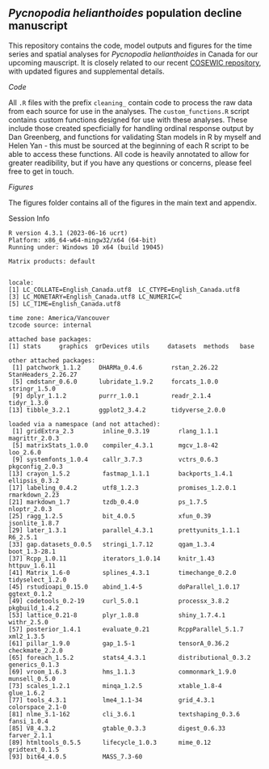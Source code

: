 ## *Pycnopodia helianthoides* population decline manuscript

This repository contains the code, model outputs and figures for the time series and spatial analyses for *Pycnopodia helianthoides* in Canada for our upcoming mauscript. It is closely related to our recent [COSEWIC repository](https://github.com/hannahvwatkins/pycno_population_analysis), with updated figures and supplemental details.

*Code*

All `.R` files with the prefix `cleaning_` contain code to process the raw data from each source for use in the analyses. The `custom_functions.R` script contains custom functions designed for use with these analyses. These include those created specficially for handling ordinal response output by Dan Greenberg, and functions for validating Stan models in R by myself and Helen Yan - this must be sourced at the beginning of each R script to be able to access these functions. All code is heavily annotated to allow for greater readibility, but if you have any questions or concerns, please feel free to get in touch.

*Figures*

The figures folder contains all of the figures in the main text and appendix.


Session Info
```
R version 4.3.1 (2023-06-16 ucrt)
Platform: x86_64-w64-mingw32/x64 (64-bit)
Running under: Windows 10 x64 (build 19045)

Matrix products: default


locale:
[1] LC_COLLATE=English_Canada.utf8  LC_CTYPE=English_Canada.utf8   
[3] LC_MONETARY=English_Canada.utf8 LC_NUMERIC=C                   
[5] LC_TIME=English_Canada.utf8    

time zone: America/Vancouver
tzcode source: internal

attached base packages:
[1] stats     graphics  grDevices utils     datasets  methods   base     

other attached packages:
 [1] patchwork_1.1.2     DHARMa_0.4.6        rstan_2.26.22       StanHeaders_2.26.27
 [5] cmdstanr_0.6.0      lubridate_1.9.2     forcats_1.0.0       stringr_1.5.0      
 [9] dplyr_1.1.2         purrr_1.0.1         readr_2.1.4         tidyr_1.3.0        
[13] tibble_3.2.1        ggplot2_3.4.2       tidyverse_2.0.0    

loaded via a namespace (and not attached):
 [1] gridExtra_2.3        inline_0.3.19        rlang_1.1.1          magrittr_2.0.3      
 [5] matrixStats_1.0.0    compiler_4.3.1       mgcv_1.8-42          loo_2.6.0           
 [9] systemfonts_1.0.4    callr_3.7.3          vctrs_0.6.3          pkgconfig_2.0.3     
[13] crayon_1.5.2         fastmap_1.1.1        backports_1.4.1      ellipsis_0.3.2      
[17] labeling_0.4.2       utf8_1.2.3           promises_1.2.0.1     rmarkdown_2.23      
[21] markdown_1.7         tzdb_0.4.0           ps_1.7.5             nloptr_2.0.3        
[25] ragg_1.2.5           bit_4.0.5            xfun_0.39            jsonlite_1.8.7      
[29] later_1.3.1          parallel_4.3.1       prettyunits_1.1.1    R6_2.5.1            
[33] gap.datasets_0.0.5   stringi_1.7.12       qgam_1.3.4           boot_1.3-28.1       
[37] Rcpp_1.0.11          iterators_1.0.14     knitr_1.43           httpuv_1.6.11       
[41] Matrix_1.6-0         splines_4.3.1        timechange_0.2.0     tidyselect_1.2.0    
[45] rstudioapi_0.15.0    abind_1.4-5          doParallel_1.0.17    ggtext_0.1.2        
[49] codetools_0.2-19     curl_5.0.1           processx_3.8.2       pkgbuild_1.4.2      
[53] lattice_0.21-8       plyr_1.8.8           shiny_1.7.4.1        withr_2.5.0         
[57] posterior_1.4.1      evaluate_0.21        RcppParallel_5.1.7   xml2_1.3.5          
[61] pillar_1.9.0         gap_1.5-1            tensorA_0.36.2       checkmate_2.2.0     
[65] foreach_1.5.2        stats4_4.3.1         distributional_0.3.2 generics_0.1.3      
[69] vroom_1.6.3          hms_1.1.3            commonmark_1.9.0     munsell_0.5.0       
[73] scales_1.2.1         minqa_1.2.5          xtable_1.8-4         glue_1.6.2          
[77] tools_4.3.1          lme4_1.1-34          grid_4.3.1           colorspace_2.1-0    
[81] nlme_3.1-162         cli_3.6.1            textshaping_0.3.6    fansi_1.0.4         
[85] V8_4.3.2             gtable_0.3.3         digest_0.6.33        farver_2.1.1        
[89] htmltools_0.5.5      lifecycle_1.0.3      mime_0.12            gridtext_0.1.5      
[93] bit64_4.0.5          MASS_7.3-60           
```

